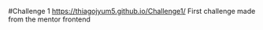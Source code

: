 #Challenge 1 https://thiagojyum5.github.io/Challenge1/
First challenge made from the mentor frontend
